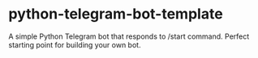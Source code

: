 # python-telegram-bot-template
A simple Python Telegram bot that responds to /start command. Perfect starting point for building your own bot.
